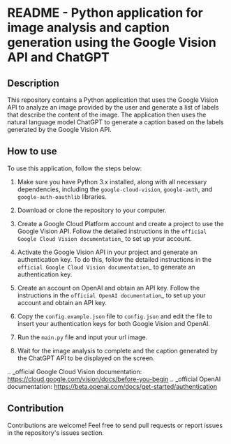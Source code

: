 # README - Python application for image analysis and caption generation using the Google Vision API and ChatGPT

## Description
This repository contains a Python application that uses the Google Vision API to analyze an image provided by the user and generate a list of labels that describe the content of the image. The application then uses the natural language model ChatGPT to generate a caption based on the labels generated by the Google Vision API.

## How to use
To use this application, follow the steps below:

1. Make sure you have Python 3.x installed, along with all necessary dependencies, including the `google-cloud-vision`, `google-auth`, and `google-auth-oauthlib` libraries.

2. Download or clone the repository to your computer.

3. Create a Google Cloud Platform account and create a project to use the Google Vision API. Follow the detailed instructions in the `official Google Cloud Vision documentation`_ to set up your account.

4. Activate the Google Vision API in your project and generate an authentication key. To do this, follow the detailed instructions in the `official Google Cloud Vision documentation`_ to generate an authentication key.

5. Create an account on OpenAI and obtain an API key. Follow the instructions in the `official OpenAI documentation`_ to set up your account and obtain an API key.

6. Copy the `config.example.json` file to `config.json` and edit the file to insert your authentication keys for both Google Vision and OpenAI.

7. Run the `main.py` file and input your url image.

8. Wait for the image analysis to complete and the caption generated by the ChatGPT API to be displayed on the screen.

.. _official Google Cloud Vision documentation: https://cloud.google.com/vision/docs/before-you-begin
.. _official OpenAI documentation: https://beta.openai.com/docs/get-started/authentication

## Contribution
Contributions are welcome! Feel free to send pull requests or report issues in the repository's issues section.
